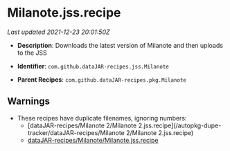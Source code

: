 # Milanote.jss.recipe

_Last updated 2021-12-23 20:01:50Z_

- **Description**: Downloads the latest version of Milanote and then uploads to the JSS

- **Identifier**: `com.github.dataJAR-recipes.jss.Milanote`

- **Parent Recipes**: `com.github.dataJAR-recipes.pkg.Milanote`


## Warnings

- These recipes have duplicate filenames, ignoring numbers:
    - [dataJAR-recipes/Milanote 2/Milanote 2.jss.recipe](/autopkg-dupe-tracker/dataJAR-recipes/Milanote 2/Milanote 2.jss.recipe)
    - [dataJAR-recipes/Milanote/Milanote.jss.recipe](/autopkg-dupe-tracker/dataJAR-recipes/Milanote/Milanote.jss.recipe)